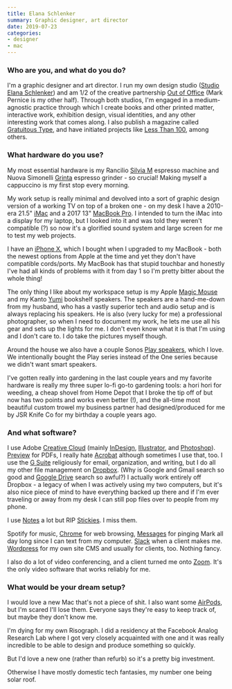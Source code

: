 ```yaml
---
title: Elana Schlenker
summary: Graphic designer, art director
date: 2019-07-23
categories:
- designer 
- mac
---
```


### Who are you, and what do you do?

I'm a graphic designer and art director. I run my own design studio ([Studio Elana Schlenker](http://elanaschlenker.com/ "Elana's studio website.")) and am 1/2 of the creative partnership [Out of Office](http://ooo-la.la/ "Elana and Mark's design website.") (Mark Pernice is my other half). Through both studios, I'm engaged in a medium-agnostic practice through which I create books and other printed matter, interactive work, exhibition design, visual identities, and any other interesting work that comes along. I also publish a magazine called [Gratuitous Type](http://gratuitoustype.com/ "A typography magazine."), and have initiated projects like [Less Than 100](http://elanaschlenker.com/76/ "Elana's pop-up gender wage parity shop."), among others.

### What hardware do you use?

My most essential hardware is my Rancilio [Silvia M][silvia] espresso machine and Nuova Simonelli [Grinta][] espresso grinder - so crucial! Making myself a cappuccino is my first stop every morning.

My work setup is really minimal and devolved into a sort of graphic design version of a working TV on top of a broken one - on my desk I have a 2010-era 21.5" [iMac][] and a 2017 13" [MacBook Pro][macbook-pro]. I intended to turn the iMac into a display for my laptop, but I looked into it and was told they weren't compatible (?) so now it's a glorified sound system and large screen for me to test my web projects.

I have an [iPhone X][iphone-x], which I bought when I upgraded to my MacBook - both the newest options from Apple at the time and yet they don't have compatible cords/ports. My MacBook has that stupid touchbar and honestly I've had all kinds of problems with it from day 1 so I'm pretty bitter about the whole thing!

The only thing I like about my workspace setup is my Apple [Magic Mouse][magic-mouse] and my Kanto [Yumi][] bookshelf speakers. The speakers are a hand-me-down from my husband, who has a vastly superior tech and audio setup and is always replacing his speakers. He is also (very lucky for me) a professional photographer, so when I need to document my work, he lets me use all his gear and sets up the lights for me. I don't even know what it is that I'm using and I don't care to. I do take the pictures myself though.

Around the house we also have a couple Sonos [Play speakers][play-1], which I love. We intentionally bought the Play series instead of the One series because we didn't want smart speakers.

I've gotten really into gardening in the last couple years and my favorite hardware is really my three super lo-fi go-to gardening tools: a hori hori for weeding, a cheap shovel from Home Depot that I broke the tip off of but now has two points and works even better (!), and the all-time most beautiful custom trowel my business partner had designed/produced for me by JSR Knife Co for my birthday a couple years ago.

### And what software?

I use Adobe [Creative Cloud][creative-cloud] (mainly [InDesign][], [Illustrator][], and [Photoshop][]). [Preview][] for PDFs, I really hate [Acrobat][] although sometimes I use that, too. I use the [G Suite][g-suite] religiously for email, organization, and writing, but I do all my other file management on [Dropbox][]. (Why is Google and Gmail search so good and [Google Drive][google-drive] search so awful?) I actually work entirely off Dropbox - a legacy of when I was actively using my two computers, but it's also nice piece of mind to have everything backed up there and if I'm ever traveling or away from my desk I can still pop files over to people from my phone.

I use [Notes][] a lot but RIP [Stickies][]. I miss them.

Spotify for music, [Chrome][] for web browsing, [Messages][] for pinging Mark all day long since I can text from my computer. [Slack][] when a client makes me. [Wordpress][] for my own site CMS and usually for clients, too. Nothing fancy.

I also do a lot of video conferencing, and a client turned me onto [Zoom][zoom.2]. It's the only video software that works reliably for me.

### What would be your dream setup?

I would love a new Mac that's not a piece of shit. I also want some [AirPods][], but I'm scared I'll lose them. Everyone says they're easy to keep track of, but maybe they don't know me.

I'm dying for my own Risograph. I did a residency at the Facebook Analog Research Lab where I got very closely acquainted with one and it was really incredible to be able to design and produce something so quickly.

But I'd love a new one (rather than refurb) so it's a pretty big investment.

Otherwise I have mostly domestic tech fantasies, my number one being solar roof.

[acrobat]: https://acrobat.adobe.com/us/en/acrobat.html "Software for creating and editing PDF documents."
[airpods]: https://en.wikipedia.org/wiki/AirPods "Wireless in-ear headphones."
[chrome]: https://www.google.com/intl/en/chrome/browser/ "A WebKit-based browser, where each tab runs in its own thread."
[creative-cloud]: https://www.adobe.com/creativecloud.html "A subscription service for Adobe's creative suite."
[dropbox]: https://www.dropbox.com/ "Online syncing and storage."
[g-suite]: https://gsuite.google.com/ "A hosted solution for email, calendaring and more."
[google-drive]: https://drive.google.com/ "A cloud storage service."
[grinta]: http://web.archive.org/web/20180622062510/http://www.nuovasimonelli.it:80/en/prodotti/macinacaffe/grinta.html "A coffee grinder."
[illustrator]: https://www.adobe.com/products/illustrator.html "A vector graphics editor."
[imac]: https://www.apple.com/imac/ "An all-in-one computer."
[indesign]: https://www.adobe.com/products/indesign.html "A desktop/web publishing application."
[iphone-x]: https://en.wikipedia.org/wiki/IPhone_X "A 5.8 inch smartphone."
[macbook-pro]: https://www.apple.com/macbook-pro/ "A laptop."
[magic-mouse]: https://en.wikipedia.org/wiki/Magic_Mouse "A multi-touch mouse."
[messages]: https://en.wikipedia.org/wiki/Messages_(application) "A chat client for Mac."
[notes]: https://en.wikipedia.org/wiki/Notes_(Apple) "A note-taking application included with Mac OS X."
[photoshop]: https://www.adobe.com/products/photoshop.html "A bitmap image editor."
[play-1]: http://www.sonos.com/shop/play1 "A wireless speaker."
[preview]: https://en.wikipedia.org/wiki/Preview_(Mac_OS) "An image viewer included with Mac OS X."
[silvia]: https://www.ranciliogroup.com/1-Rancilio-Homeline--Silvia "An espresso machine."
[slack]: https://slack.com/ "A collaboration service."
[stickies]: https://en.wikipedia.org/wiki/Stickies_(software) "Desktop note software for the Mac."
[wordpress]: https://wordpress.com/ "Weblog publishing software."
[yumi]: https://www.consumerreports.org/products/wireless-bluetooth-speakers/kanto-yumi-385250/overview/ "Bluetooth speakers."
[zoom.2]: https://zoom.us "Video conferencing software."
